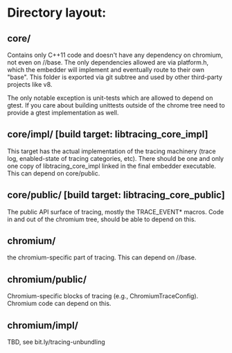 # Directory layout:

core/
-----
Contains only C++11 code and doesn't have any dependency on chromium, not even
on //base. The only dependencies allowed are via platform.h,
which the embedder will implement and eventually route to their own "base".
This folder is exported via git subtree and used by other third-party projects
like v8.

The only notable exception is unit-tests which are allowed to depend on
gtest. If you care about building unittests outside of the chrome tree need
to provide a gtest implementation as well.

core/impl/  [build target: libtracing_core_impl]
----------------------------------------------------
This target has the actual implementation of the tracing machinery (trace log,
enabled-state of tracing categories, etc). There should be one and only one copy
of libtracing_core_impl linked in the final embedder executable.
This can depend on core/public.

core/public/ [build target: libtracing_core_public]
---------------------------------------------------
The public API surface of tracing, mostly the TRACE_EVENT* macros.
Code in and out of the chromium tree, should be able to depend on this.

chromium/
---------
the chromium-specific part of tracing. This can depend on //base.

chromium/public/
----------------
Chromium-specific blocks of tracing (e.g., ChromiumTraceConfig). Chromium
code can depend on this.

chromium/impl/
--------------
TBD, see bit.ly/tracing-unbundling
